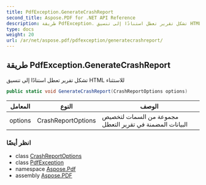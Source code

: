 ```yaml
---
title: PdfException.GenerateCrashReport
second_title: Aspose.PDF for .NET API Reference
description: طريقة PdfException. تشكل تقرير تعطل استنادًا إلى تنسيق HTML للاستثناء
type: docs
weight: 20
url: /ar/net/aspose.pdf/pdfexception/generatecrashreport/
---
```

## طريقة PdfException.GenerateCrashReport

تشكل تقرير تعطل استنادًا إلى تنسيق HTML للاستثناء

```csharp
public static void GenerateCrashReport(CrashReportOptions options)
```

| المعامل | النوع | الوصف |
| --- | --- | --- |
| options | CrashReportOptions | مجموعة من السمات لتخصيص البيانات المضمنة في تقرير التعطل |

### انظر أيضًا

* class [CrashReportOptions](../../crashreportoptions/)
* class [PdfException](../)
* namespace [Aspose.Pdf](../../../aspose.pdf/)
* assembly [Aspose.PDF](../../../)